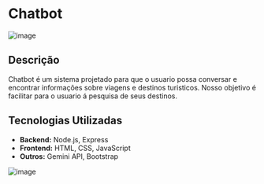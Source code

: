 # Chatbot
![image](https://github.com/user-attachments/assets/1d8f56d5-2301-43de-b43e-4dc7421dc57f)

## Descrição

Chatbot é um sistema projetado para que o usuario possa conversar e encontrar informações sobre viagens e destinos turisticos. Nosso objetivo é facilitar para o usuario á pesquisa de seus destinos.


## Tecnologias Utilizadas

- **Backend:** Node.js, Express
- **Frontend:** HTML, CSS, JavaScript
- **Outros:** Gemini API, Bootstrap

![image](https://github.com/user-attachments/assets/679bdef8-f8b4-4b73-a005-1e7791716e60)
